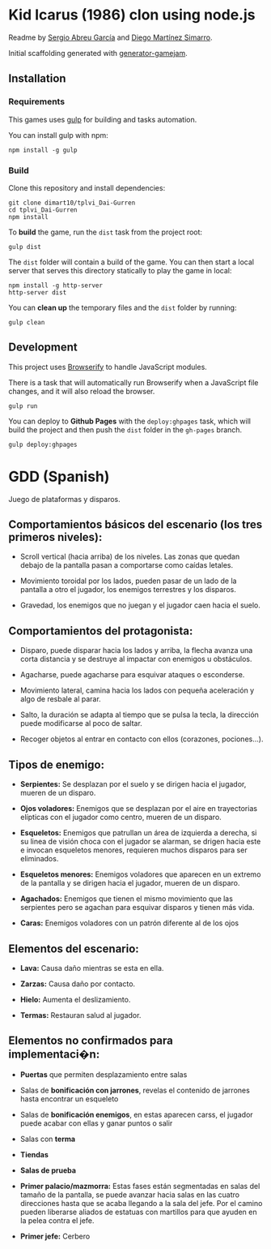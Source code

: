 ﻿# Kid Icarus (1986) clon using node.js

Readme by
[Sergio Abreu García](https://github.com/SAGGameDeveloper) and
[Diego Martínez Simarro](https://github.com/dimart10).

Initial scaffolding generated with [generator-gamejam](https://github.com/belen-albeza/generator-gamejam/).

## Installation

### Requirements

This games uses [gulp](http://gulpjs.com/) for building and tasks automation.

You can install gulp with npm:

```
npm install -g gulp
```

### Build

Clone this repository and install dependencies:

```
git clone dimart10/tplvi_Dai-Gurren
cd tplvi_Dai-Gurren
npm install
```

To **build** the game, run the `dist` task from the project root:

```
gulp dist
```

The `dist` folder will contain a build of the game. You can then start a local server that serves this directory statically to play the game in local:

```
npm install -g http-server
http-server dist
```

You can **clean up** the temporary files and the `dist` folder by running:

```
gulp clean
```

## Development

This project uses [Browserify](http://browserify.org) to handle JavaScript modules.

There is a task that will automatically run Browserify when a JavaScript file changes, and it will also reload the browser.

```
gulp run
```

You can deploy to **Github Pages** with the `deploy:ghpages` task, which will build the project and then push the `dist` folder in the `gh-pages` branch.

```
gulp deploy:ghpages
```


# GDD (Spanish)

Juego de plataformas y disparos.

## Comportamientos básicos del escenario (los tres primeros niveles):

* Scroll vertical (hacia arriba) de los niveles.
Las zonas que quedan debajo de la pantalla pasan a comportarse como caídas letales.

* Movimiento toroidal por los lados, pueden pasar de un lado de la pantalla a otro el jugador,
los enemigos terrestres y los disparos.

* Gravedad, los enemigos que no juegan y el jugador caen hacia el suelo.

## Comportamientos del protagonista:

* Disparo, puede disparar hacia los lados y arriba, la flecha avanza una corta distancia y se destruye al impactar
con enemigos u obstáculos.

* Agacharse, puede agacharse para esquivar ataques o esconderse.

* Movimiento lateral, camina hacia los lados con pequeña aceleración y algo de resbale al parar.

* Salto, la duración se adapta al tiempo que se pulsa la tecla, la dirección puede modificarse al poco de saltar.

* Recoger objetos al entrar en contacto con ellos (corazones, pociones...).

## Tipos de enemigo:

* **Serpientes:** Se desplazan por el suelo y se dirigen hacia el jugador, mueren de un disparo.

* **Ojos voladores:** Enemigos que se desplazan por el aire en trayectorias elípticas con el jugador como centro, mueren de un disparo.

* **Esqueletos:** Enemigos que patrullan un área de izquierda a derecha, si su linea de visión choca con el jugador se alarman,
se drigen hacia este e invocan esqueletos menores, requieren muchos disparos para ser eliminados.

* **Esqueletos menores:** Enemigos voladores que aparecen en un extremo de la pantalla y se dirigen hacia el jugador, mueren de un disparo.

* **Agachados:** Enemigos que tienen el mismo movimiento que las serpientes pero se agachan para esquivar disparos y tienen más vida.

* **Caras:** Enemigos voladores con un patrón diferente al de los ojos


## Elementos del escenario:

* **Lava:** Causa daño mientras se esta en ella.

* **Zarzas:** Causa daño por contacto.

* **Hielo:** Aumenta el deslizamiento.

* **Termas:** Restauran salud al jugador.

## Elementos no confirmados para implementaci�n:

* **Puertas** que permiten desplazamiento entre salas

* Salas de **bonificación con jarrones**, revelas el contenido de jarrones hasta encontrar un esqueleto

* Salas de **bonificación enemigos**, en estas aparecen carss, el jugador puede acabar con ellas y ganar puntos o salir

* Salas con **terma**

* **Tiendas**

* **Salas de prueba**

* **Primer palacio/mazmorra:** Estas fases están segmentadas en salas del tamaño de la pantalla, se puede avanzar hacia salas en las cuatro direcciones
hasta que se acaba llegando a la sala del jefe. Por el camino pueden liberarse aliados de estatuas con martillos para que ayuden en la pelea contra
el jefe.

* **Primer jefe:** Cerbero
